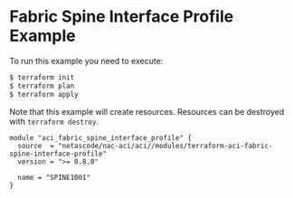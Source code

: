 <!-- BEGIN_TF_DOCS -->
# Fabric Spine Interface Profile Example

To run this example you need to execute:

```bash
$ terraform init
$ terraform plan
$ terraform apply
```

Note that this example will create resources. Resources can be destroyed with `terraform destroy`.

```hcl
module "aci_fabric_spine_interface_profile" {
  source  = "netascode/nac-aci/aci//modules/terraform-aci-fabric-spine-interface-profile"
  version = ">= 0.8.0"

  name = "SPINE1001"
}
```
<!-- END_TF_DOCS -->